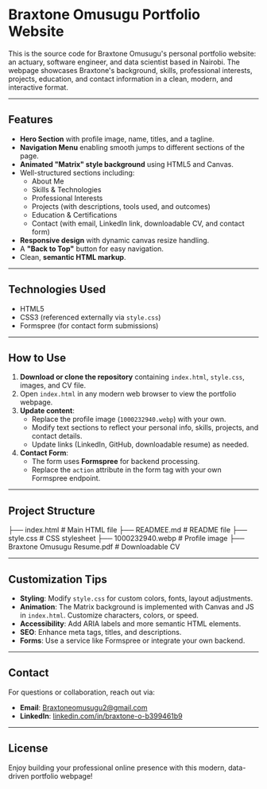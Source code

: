 # Braxtone Omusugu Portfolio Website

This is the source code for Braxtone Omusugu's personal portfolio website: an actuary, software engineer, and data scientist based in Nairobi. The webpage showcases Braxtone's background, skills, professional interests, projects, education, and contact information in a clean, modern, and interactive format.

---

## Features

- **Hero Section** with profile image, name, titles, and a tagline.
- **Navigation Menu** enabling smooth jumps to different sections of the page.
- **Animated "Matrix" style background** using HTML5 and Canvas.
- Well-structured sections including:
  - About Me  
  - Skills & Technologies  
  - Professional Interests  
  - Projects (with descriptions, tools used, and outcomes)  
  - Education & Certifications  
  - Contact (with email, LinkedIn link, downloadable CV, and contact form)
- **Responsive design** with dynamic canvas resize handling.
- A **"Back to Top"** button for easy navigation.
- Clean, **semantic HTML markup**.

---

## Technologies Used

- HTML5  
- CSS3 (referenced externally via `style.css`)  
- Formspree (for contact form submissions)

---

## How to Use

1. **Download or clone the repository** containing `index.html`, `style.css`, images, and CV file.
2. Open `index.html` in any modern web browser to view the portfolio webpage.
3. **Update content**:
   - Replace the profile image (`1000232940.webp`) with your own.
   - Modify text sections to reflect your personal info, skills, projects, and contact details.
   - Update links (LinkedIn, GitHub, downloadable resume) as needed.
4. **Contact Form**:
   - The form uses **Formspree** for backend processing.
   - Replace the `action` attribute in the form tag with your own Formspree endpoint.

---

## Project Structure

├── index.html # Main HTML file
├── READMEE.md # README file
├── style.css # CSS stylesheet
├── 1000232940.webp # Profile image
├── Braxtone Omusugu Resume.pdf # Downloadable CV


---

## Customization Tips

- **Styling**: Modify `style.css` for custom colors, fonts, layout adjustments.  
- **Animation**: The Matrix background is implemented with Canvas and JS in `index.html`. Customize characters, colors, or speed.  
- **Accessibility**: Add ARIA labels and more semantic HTML elements.  
- **SEO**: Enhance meta tags, titles, and descriptions.  
- **Forms**: Use a service like Formspree or integrate your own backend.

---

## Contact

For questions or collaboration, reach out via:

- **Email**: [Braxtoneomusugu2@gmail.com](mailto:Braxtoneomusugu2@gmail.com)  
- **LinkedIn**: [linkedin.com/in/braxtone-o-b399461b9](https://linkedin.com/in/braxtone-o-b399461b9)

---

## License

Enjoy building your professional online presence with this modern, data-driven portfolio webpage!

